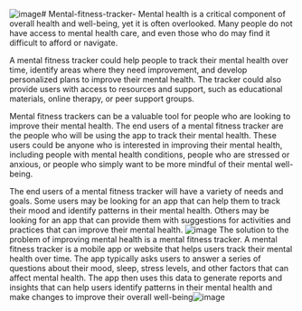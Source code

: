 ![image](https://github.com/Ashishdode/Mental-fitness-tracker-/assets/105232134/6a9fbc30-ae9c-4e66-b7be-49c488e5df79)# Mental-fitness-tracker-
Mental health is a critical component of overall health and well-being, yet it is often overlooked. Many people do not have access to mental health care, and even those who do may find it difficult to afford or navigate.

A mental fitness tracker could help people to track their mental health over time, identify areas where they need improvement, and develop personalized plans to improve their mental health. The tracker could also provide users with access to resources and support, such as educational materials, online therapy, or peer support groups.

Mental fitness trackers can be a valuable tool for people who are looking to improve their mental health. 
The end users of a mental fitness tracker are the people who will be using the app to track their mental health. These users could be anyone who is interested in improving their mental health, including people with mental health conditions, people who are stressed or anxious, or people who simply want to be more mindful of their mental well-being.

The end users of a mental fitness tracker will have a variety of needs and goals. Some users may be looking for an app that can help them to track their mood and identify patterns in their mental health. Others may be looking for an app that can provide them with suggestions for activities and practices that can improve their mental health. 
![image](https://github.com/Ashishdode/Mental-fitness-tracker-/assets/105232134/0819bcbb-80df-47eb-83be-90d4861f4f6d)
The solution to the problem of improving mental health is a mental fitness tracker.
 A mental fitness tracker is a mobile app or website that helps users track their mental health over time. The app typically asks users to answer a series of questions about their mood, sleep, stress levels, and other factors that can affect mental health. 
The app then uses this data to generate reports and insights that can help users identify patterns in their mental health and make changes to improve their overall well-being![image](https://github.com/Ashishdode/Mental-fitness-tracker-/assets/105232134/f5e5fbcf-dfde-46f3-9d76-df790e993a14)
